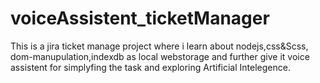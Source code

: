 # voiceAssistent_ticketManager
This is a jira ticket manage project where i learn about nodejs,css&amp;Scss, dom-manupulation,indexdb as local webstorage and further give it voice assistent for simplyfing the task and exploring Artificial Intelegence.
